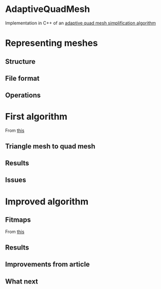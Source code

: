 # AdaptiveQuadMesh

Implementation in C++ of an [adaptive quad mesh simplification algorithm](qute://pdfjs/web/viewer.html?filename=tmpfx68tsci_EGIT10-BozPanPupetall.pdf&file=&source=https://cims.nyu.edu/gcl/papers/EGIT10-BozPanPupetall.pdf)

# Representing meshes

## Structure

<!-- TODO -->

## File format

<!-- TODO -->

## Operations

<!-- TODO -->

# First algorithm

From [this](qute://pdfjs/web/viewer.html?filename=tmp3xz4d62z_Tarini%20Pietroni%20Cignoni...lification%20-%20EG%202010.pdf&file=&source=http://vcg.isti.cnr.it/quadSemplif/Tarini%20Pietroni%20Cignoni%20Panozzo%20Puppo%20-%20Practical%20Quad%20Semplification%20-%20EG%202010.pdf)

## Triangle mesh to quad mesh

<!-- TODO -->

## Results

<!-- TODO -->

## Issues

<!-- TODO -->

# Improved algorithm

<!-- TODO -->

## Fitmaps

From [this](qute://pdfjs/web/viewer.html?filename=tmp99xmibg5_TVCG2010-PanPupTaretall.pdf&file=&source=http://vcg.isti.cnr.it/Publications/2011/PPTPC11/TVCG2010-PanPupTaretall.pdf)

<!-- TODO -->

## Results

<!-- TODO -->

## Improvements from article

<!-- TODO -->

## What next

<!-- TODO -->